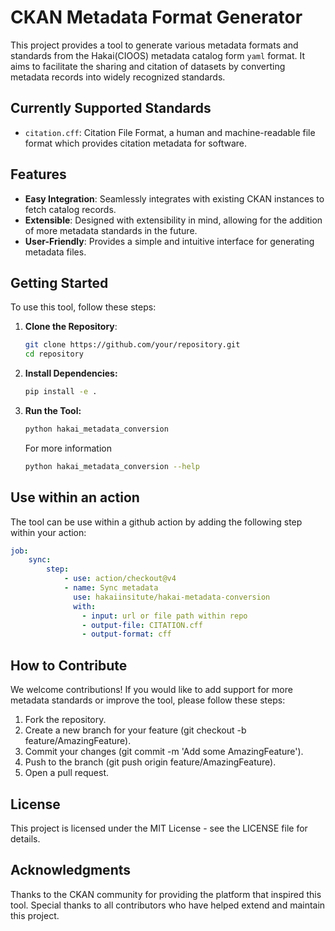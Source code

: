 # CKAN Metadata Format Generator

This project provides a tool to generate various metadata formats and standards
from the Hakai(CIOOS) metadata catalog form `yaml` format. It aims to
facilitate the sharing and citation of datasets by converting metadata records into
widely recognized standards.

## Currently Supported Standards

- `citation.cff`: Citation File Format, a human and machine-readable file format
which provides citation metadata for software.

## Features

- **Easy Integration**: Seamlessly integrates with existing CKAN instances to
fetch catalog records.
- **Extensible**: Designed with extensibility in mind, allowing for the addition
of more metadata standards in the future.
- **User-Friendly**: Provides a simple and intuitive interface for generating
metadata files.

## Getting Started

To use this tool, follow these steps:

1. **Clone the Repository**:

   ```bash
   git clone https://github.com/your/repository.git
   cd repository
   ```

2. **Install Dependencies:**

    ```bash
    pip install -e .
    ```

3. **Run the Tool:**

    ```bash
    python hakai_metadata_conversion 
    ```

    For more information

    ```bash
    python hakai_metadata_conversion --help
    ```

## Use within an action

The tool can be use within a github action by adding the following step within your action:

```yaml
job: 
    sync:
        step:
            - use: action/checkout@v4
            - name: Sync metadata
              use: hakaiinsitute/hakai-metadata-conversion
              with:
                - input: url or file path within repo
                - output-file: CITATION.cff
                - output-format: cff
```


## How to Contribute

We welcome contributions! If you would like to add support for more metadata standards or improve the tool, please follow these steps:

1. Fork the repository.
2. Create a new branch for your feature (git checkout -b feature/AmazingFeature).
3. Commit your changes (git commit -m 'Add some AmazingFeature').
4. Push to the branch (git push origin feature/AmazingFeature).
5. Open a pull request.

## License

This project is licensed under the MIT License - see the LICENSE file for details.

## Acknowledgments

Thanks to the CKAN community for providing the platform that inspired this tool.
Special thanks to all contributors who have helped extend and maintain this project.
